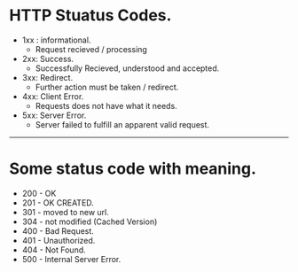 # HTTP Stuatus Codes.

+ 1xx : informational.
    + Request recieved / processing
+ 2xx: Success.
    + Successfully Recieved, understood and accepted.
+ 3xx: Redirect.
    + Further action must be taken / redirect.
+ 4xx: Client Error.
    + Requests does not have what it needs.
+ 5xx: Server Error.
    + Server failed to fulfill an apparent valid request.

---

# Some status code with meaning. 

- 200 - OK
- 201 - OK CREATED.
- 301 - moved to new url.
- 304 - not modified (Cached Version)
- 400 - Bad Request.
- 401 - Unauthorized.
- 404 - Not Found.
- 500 - Internal Server Error.
